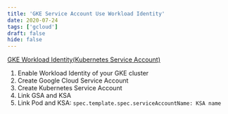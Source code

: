 ```yaml
---
title: 'GKE Service Account Use Workload Identity'
date: 2020-07-24
tags: ['gcloud']
draft: false
hide: false
---
```


[GKE Workload Identity(Kubernetes Service Account)](https://cloud.google.com/kubernetes-engine/docs/how-to/workload-identity?hl=zh-tw)

1. Enable Workload Identity of your GKE cluster
2. Create Google Cloud Service Account
3. Create Kubernetes Service Account
4. Link GSA and KSA
5. Link Pod and KSA: `spec.template.spec.serviceAccountName: KSA name`
